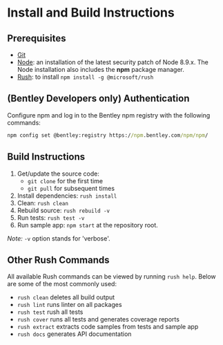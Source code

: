 # Install and Build Instructions

## Prerequisites

- [Git](https://git-scm.com/)
- [Node](https://nodejs.org/en/): an installation of the latest security
patch of Node 8.9.x. The Node installation also includes the **npm** package manager.
- [Rush](https://github.com/Microsoft/web-build-tools/wiki/Rush): to
install `npm install -g @microsoft/rush`

## (Bentley Developers only) Authentication

Configure npm and log in to the Bentley npm registry with the following commands:

```cmd
npm config set @bentley:registry https://npm.bentley.com/npm/npm/
```

## Build Instructions

1. Get/update the source code:
    - `git clone` for the first time
    - `git pull` for subsequent times
2. Install dependencies: `rush install`
3. Clean: `rush clean`
4. Rebuild source: `rush rebuild -v`
5. Run tests: `rush test -v`
6. Run sample app: `npm start` at the repository root.

*Note:* `-v` option stands for 'verbose'.

## Other Rush Commands

All available Rush commands can be viewed by running `rush help`. Below are
some of the most commonly used:
- `rush clean` deletes all build output
- `rush lint` runs linter on all packages
- `rush test` rush all tests
- `rush cover` runs all tests and generates coverage reports
- `rush extract` extracts code samples from tests and sample app
- `rush docs` generates API documentation